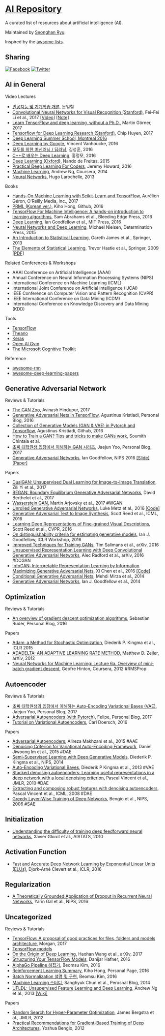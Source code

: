 # [AI Repository](https://ryuseonghan.github.io/AI-Repository)

A curated list of resources about artificial intelligence (AI).

Maintained by [Seonghan Ryu](https://github.com/ryuseonghan).

Inspired by the [awsome lists](https://github.com/sindresorhus/awesome).

## Sharing

[![Facebook](https://github.com/ryuseonghan/NLP-Repository/blob/master/img/fb.png?raw=true)](https://www.facebook.com/sharer/sharer.php?u=https://ryuseonghan.github.io/AI-Repository)
[![Twitter](https://github.com/ryuseonghan/NLP-Repository/blob/master/img/tt.png?raw=true)](http://twitter.com/home?status=https://ryuseonghan.github.io/AI-Repository)

## AI in General

Video Lectures

- [인공지능 및 기계학습 개론](http://seslab.kaist.ac.kr/xe2/page_GBex27), 문일철
- [Convolutional Neural Networks for Visual Recognition (Stanford)](http://cs231n.stanford.edu/), Fei-Fei Li
 et al., 2017 [[Video]](https://www.youtube.com/watch?v=NfnWJUyUJYU&list=PLkt2uSq6rBVctENoVBg1TpCC7OQi31AlC) [[Note]](http://cs231n.github.io/)
- [Learn TensorFlow and deep learning, without a Ph.D.](https://cloud.google.com/blog/big-data/2017/01/learn-tensorflow-and-deep-learning-without-a-phd), Martin Görner, 2017
- [Tensorflow for Deep Learning Research (Stanford)](http://web.stanford.edu/class/cs20si/index.html), Chip Huyen, 2017
- [Deep Learning Summer School, Montreal 2016](http://videolectures.net/deeplearning2016_montreal/)
- [Deep Learning by Google](https://www.udacity.com/course/deep-learning--ud730), Vincent Vanhoucke, 2016
- [모두를 위한 머신러닝 / 딥러닝](http://hunkim.github.io/ml/), 김성훈, 2016
- [C++로 배우는 Deep Learning](http://blog.naver.com/atelierjpro), 홍정모, 2016
- [Deep Learning (Oxford)](https://www.youtube.com/playlist?list=PLE6Wd9FR--EfW8dtjAuPoTuPcqmOV53Fu), Nando de Freitas, 2015
- [Practical Deep Learning For Coders](http://course.fast.ai/), Jeremy Howard, 2016
- [Machine Learning](https://www.youtube.com/playlist?list=PLZ9qNFMHZ-A4rycgrgOYma6zxF4BZGGPW), Andrew Ng, Coursera, 2014
- [Neural Networks](http://info.usherbrooke.ca/hlarochelle/neural_networks/content.html), Hugo Larochelle, 2013

Books

- [Hands-On Machine Learning with Scikit-Learn and TensorFlow](https://www.safaribooksonline.com/library/view/hands-on-machine-learning/9781491962282/), Aurélien Géron, O'Reilly Media, Inc., 2017
- [PRML (Korean ver.)](http://norman3.github.io/prml/), Kiho Hong, Github, 2016
- [TensorFlow For Machine Intelligence: A hands-on introduction to learning algorithms](https://www.amazon.com/TensorFlow-Machine-Intelligence-hands-introduction-ebook/dp/B01IZ43JV4), Sam Abrahams et al., Bleeding Edge Press, 2016
- [Deep Learning](http://www.deeplearningbook.org/), Ian Goodfellow et al., MIT Press, 2016
- [Neural Networks and Deep Learning](http://neuralnetworksanddeeplearning.com/), Michael Nielsen, Determination Press, 2015
- [An Introduction to Statistical Learning](http://www-bcf.usc.edu/~gareth/ISL/index.html), Gareth James et al., Springer, 2013
- [The Elements of Statistical Learning](https://statweb.stanford.edu/~tibs/ElemStatLearn/), Trevor Hastie et al., Springer, 2009 [[PDF]](http://statweb.stanford.edu/~tibs/ElemStatLearn/printings/ESLII_print10.pdf)

Related Conferences & Workshops

- AAAI Conference on Artificial Intelligence (AAAI)
- Annual Conference on Neural Information Processing Systems (NIPS)
- International Conference on Machine Learning (ICML)
- International Joint Conference on Artificial Intelligence (IJCAI)
- IEEE Conference on Computer Vision and Pattern Recognition (CVPR)
- IEEE International Conference on Data Mining (ICDM)
- International Conference on Knowledge Discovery and Data Mining (KDD)

Tools

- [TensorFlow](https://www.tensorflow.org/)
- [Theano](http://www.deeplearning.net/software/theano/)
- [Keras](https://keras.io/)
- [Open AI Gym](https://gym.openai.com/)
- [The Microsoft Cognitive Toolkit](https://www.microsoft.com/en-us/research/product/cognitive-toolkit/)

Reference

- [awesome-rnn](https://github.com/kjw0612/awesome-rnn)
- [awesome-deep-learning-papers](https://github.com/terryum/awesome-deep-learning-papers)

## Generative Adversarial Network

Reviews & Tutorials

- [The GAN Zoo](https://deephunt.in/the-gan-zoo-79597dc8c347), Avinash Hindupur, 2017
- [Generative Adversarial Nets in TensorFlow](http://wiseodd.github.io/techblog/2016/09/17/gan-tensorflow/), Agustinus Kristiadi, Personal Blog, 2016
- [Collection of Generative Models (GAN & VAE) in Pytorch and Tensorflow](https://github.com/wiseodd/generative-models), Agustinus Kristiadi, Github, 2016 
- [How to Train a GAN? Tips and tricks to make GANs work](https://github.com/soumith/ganhacks), Soumith Chintala et al.
- [초짜 대학원생 입장에서 이해하는 GAN 시리즈](http://jaejunyoo.blogspot.com/search/label/GAN), Jaejun Yoo, Personal Blog, 2017
- [Generative Adversarial Networks](https://nips.cc/Conferences/2016/Schedule?showEvent=6202), Ian Goodfellow, NIPS 2016 [[Slide]](https://media.nips.cc/Conferences/2016/Slides/6202-Slides.pdf) [[Paper]](http://datascienceassn.org/sites/default/files/Generative%20Adversarial%20Nets.pdf)

Papers

- [DualGAN: Unsupervised Dual Learning for Image-to-Image Translation](https://arxiv.org/abs/1704.02510), Zili Yi et al., 2017
- [BEGAN: Boundary Equilibrium Generative Adversarial Networks](https://arxiv.org/abs/1703.10717), David Berthelot et al., 2017
- [Wasserstein GAN](https://arxiv.org/abs/1701.07875), Martin Arjovsky et al., 2017 #WGAN
- [Unrolled Generative Adversarial Networks](https://arxiv.org/abs/1611.02163), Luke Metz et al., 2016 [[Code]](https://github.com/poolio/unrolled_gan)
- [Generative Adversarial Text to Image Synthesis](https://arxiv.org/abs/1605.05396), Scott Reed et al., ICML, 2016
- [Learning Deep Representations of Fine-grained Visual Descriptions](https://arxiv.org/abs/1605.05395v1), Scott Reed et al., CVPR, 2016 
- [On distinguishability criteria for estimating generative models](https://arxiv.org/abs/1412.6515), Ian J. Goodfellow, ICLR Workshop, 2016
- [Improved Techniques for Training GANs](https://arxiv.org/abs/1606.03498), Tim Salimans et al., arXiv, 2016
- [Unsupervised Representation Learning with Deep Convolutional Generative Adversarial Networks](https://arxiv.org/abs/1511.06434), Alec Radford et al., arXiv, 2016 #DCGAN
- [InfoGAN: Interpretable Representation Learning by Information Maximizing Generative Adversarial Nets](https://arxiv.org/abs/1606.03657), Xi Chen et al., 2016 [[Code]](https://github.com/openai/InfoGAN)
- [Conditional Generative Adversarial Nets](https://arxiv.org/abs/1411.1784), Mehdi Mirza et al., 2014
- [Generative Adversarial Networks](https://arxiv.org/abs/1406.2661), Ian J. Goodfellow et al., 2014


## Optimization

Reviews & Tutorials

- [An overview of gradient descent optimization algorithms](http://sebastianruder.com/optimizing-gradient-descent/index.html), Sebastian Ruder, Personal Blog, 2016

Papers

- [Adam: a Method for Stochastic Optimization](https://arxiv.org/abs/1412.6980), Diederik P. Kingma et al., ICLR 2015
- [ADADELTA: AN ADAPTIVE LEARNING RATE METHOD](http://www.matthewzeiler.com/pubs/googleTR2012/googleTR2012.pdf), Matthew D. Zeiler, arXiv, 2012
- [Neural Networks for Machine Learning: Lecture 6a. Overview of mini-batch gradient descent](http://www.cs.toronto.edu/~tijmen/csc321/slides/lecture_slides_lec6.pdf), Geofre Hinton, Coursera, 2012 #RMSProp

## Autoencoder

Reviews & Tutorials

- [초짜 대학원생의 입장에서 이해하는 Auto-Encoding Variational Bayes (VAE)](http://jaejunyoo.blogspot.com/2017/04/auto-encoding-variational-bayes-vae-1.html), Jaejun Yoo, Personal Blog, 2017
- [Adversarial Autoencoders (with Pytorch)](https://blog.paperspace.com/adversarial-autoencoders-with-pytorch/), Felipe, Personal Blog, 2017
- [Tutorial on Variational Autoencoders](https://arxiv.org/abs/1606.05908), Carl Doersch, 2016 

Papers

- [Adversarial Autoencoders](https://arxiv.org/abs/1511.05644), Alireza Makhzani et al., 2015 #AAE
- [Denoising Criterion for Variational Auto-Encoding Framework](https://arxiv.org/abs/1511.06406), Daniel Jiwoong Im et al., 2015 #DAE
- [Semi-Supervised Learning with Deep Generative Models](https://arxiv.org/abs/1406.5298), Diederik P. Kingma et al., NIPS, 2014
- [Auto-Encoding Variational Bayes](https://arxiv.org/abs/1312.6114), Diederik P Kingma et al., 2013 #VAE
- [Stacked denoising autoencoders: Learning useful representations in a deep network with a local denoising criterion](http://www.jmlr.org/papers/volume11/vincent10a/vincent10a.pdf), Pascal Vincent et al., JMLR, 2010 #DAE
- [Extracting and composing robust features with denoising autoencoders](https://www.iro.umontreal.ca/~vincentp/Publications/denoising_autoencoders_tr1316.pdf), Pascal Vincent et al., ICML, 2008 #DAE
- [Greedy Layer-Wise Training of Deep Networks](http://papers.nips.cc/paper/3048-greedy-layer-wise-training-of-deep-networks.pdf), Bengio et al., NIPS, 2006 #SAE

## Initialization

- [Understanding the difficulty of training deep feedforward neural networks](http://citeseerx.ist.psu.edu/viewdoc/download?doi=10.1.1.207.2059&rep=rep1&type=pdf), Xavier Glorot et al., AISTATS, 2010

## Activation Function

- [Fast and Accurate Deep Network Learning by Exponential Linear Units (ELUs)](https://arxiv.org/abs/1511.07289), Djork-Arné Clevert et al., ICLR, 2016

## Regularization

- [A Theoretically Grounded Application of Dropout in Recurrent Neural Networks](https://arxiv.org/abs/1512.05287), Yarin Gal et al., NIPS, 2016

## Uncategorized

Reviews & Tutorials

- [TensorFlow: A proposal of good practices for files, folders and models architecture](https://blog.metaflow.fr/tensorflow-a-proposal-of-good-practices-for-files-folders-and-models-architecture-f23171501ae3), Morgan, 2017
- [TensorFlow models](https://github.com/tensorflow/models)
- [On the Origin of Deep Learning](https://arxiv.org/abs/1702.07800), Haohan Wang et al., arXiv, 2017
- [Structuring Your TensorFlow Models](https://danijar.com/structuring-your-tensorflow-models/), Danijar Hafner, 2016
- [AlphaGo Pipeline 헤집기](https://shuuki4.wordpress.com/2016/03/11/alphago-alphago-pipeline-%ED%97%A4%EC%A7%91%EA%B8%B0/), Beomsu Kim, 2016
- [Reinforcement Learning Summary](https://norman3.github.io/rl/), Kiho Hong, Personal Page, 2016
- [Batch Normalization 설명 및 구현](https://shuuki4.wordpress.com/2016/01/13/batch-normalization-%EC%84%A4%EB%AA%85-%EB%B0%8F-%EA%B5%AC%ED%98%84/), Beomsu Kim, 2016
- [Machine Learning 스터디](http://sanghyukchun.github.io/blog/categories/machine-learning-study/), Sanghyuk Chun et al., Perosnal Blog, 2014
- [UFLDL: Unsupervised Feature Learning and Deep Learning](http://ufldl.stanford.edu/tutorial/), Andrew Ng et al., 2013 [[Wiki]](http://ufldl.stanford.edu/wiki/index.php/UFLDL_Tutorial)

Papers

- [Random Search for Hyper-Parameter Optimization](http://www.jmlr.org/papers/volume13/bergstra12a/bergstra12a.pdf), James Bergstra et al., JMLR, 2012
- [Practical Recommendations for Gradient-Based Training of Deep Architectures](https://arxiv.org/abs/1206.5533v2), Yoshua Bengio, 2012

